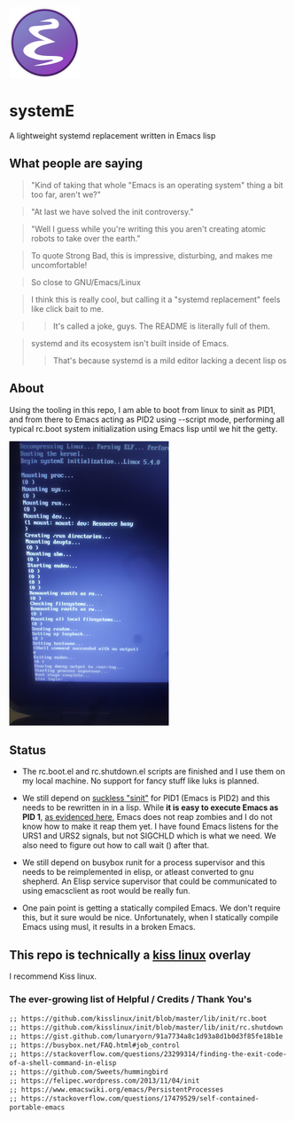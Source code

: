 ![Logo](emacs.png)

# systemE
A lightweight systemd replacement written in Emacs lisp

## What people are saying

> "Kind of taking that whole "Emacs is an operating system" thing a bit too far, aren't we?"

> "At last we have solved the init controversy."

> "Well I guess while you're writing this you aren't creating atomic robots to take over the earth."

> To quote Strong Bad, this is impressive, disturbing, and makes me uncomfortable!

> So close to GNU/Emacs/Linux

> I think this is really cool, but calling it a "systemd replacement" feels like click bait to me.

> > It's called a joke, guys.
> > The README is literally full of them.

> systemd and its ecosystem isn't built inside of Emacs.
> > That's because systemd is a mild editor lacking a decent lisp os

## About

Using the tooling in this repo, I am able to boot from linux to sinit as PID1, and from there to Emacs acting as PID2 using --script mode, performing all typical rc.boot system initialization using Emacs lisp until we hit the getty.

![Logo](screenshot.jpg)

## Status

- The rc.boot.el and rc.shutdown.el scripts are finished and I use them on my local machine. No support for fancy stuff like luks is planned.
- We still depend on [suckless "sinit"](https://core.suckless.org/sinit/) for PID1 (Emacs is PID2) and this needs to be rewritten in in a lisp. While **it is easy to execute Emacs as PID 1**, [as evidenced here](http://www.informatimago.com/linux/emacs-on-user-mode-linux.html), Emacs does not reap zombies and I do not know how to make it reap them yet. I have found Emacs listens for the URS1 and URS2 signals, but not SIGCHLD which is what we need. We also need to figure out how to call wait () after that.

- We still depend on busybox runit for a process supervisor and this needs to be reimplemented in elisp, or atleast converted to gnu shepherd. An Elisp service supervisor that could be communicated to using emacsclient as root would be really fun.

- One pain point is getting a statically compiled Emacs. We don't require this, but it sure would be nice. Unfortunately, when I statically compile Emacs using musl, it results in a broken Emacs.

## This repo is technically a [kiss linux](https://getkiss.org) overlay

I recommend Kiss linux.

### The ever-growing list of Helpful / Credits / Thank You's

```elisp
;; https://github.com/kisslinux/init/blob/master/lib/init/rc.boot
;; https://github.com/kisslinux/init/blob/master/lib/init/rc.shutdown
;; https://gist.github.com/lunaryorn/91a7734a8c1d93a8d1b0d3f85fe18b1e
;; https://busybox.net/FAQ.html#job_control
;; https://stackoverflow.com/questions/23299314/finding-the-exit-code-of-a-shell-command-in-elisp
;; https://github.com/Sweets/hummingbird
;; https://felipec.wordpress.com/2013/11/04/init
;; https://www.emacswiki.org/emacs/PersistentProcesses
;; https://stackoverflow.com/questions/17479529/self-contained-portable-emacs
```
